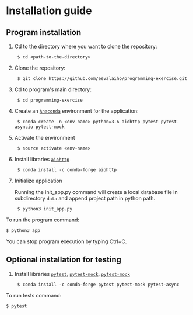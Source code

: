 # Installation guide

## Program installation

1. Cd to the directory where you want to clone the repository:

        $ cd <path-to-the-directory>
1. Clone the repository:

        $ git clone https://github.com/eevalaiho/programming-exercise.git
1. Cd to program's main directory:

        $ cd programming-exercise
1. Create an [```Anaconda```](https://anaconda.org/) environment for the application:

        $ conda create -n <env-name> python=3.6 aiohttp pytest pytest-asyncio pytest-mock
1. Activate the environment

        $ source activate <env-name>     
1. Install libraries [```aiohttp```](https://anaconda.org/conda-forge/aiohttp)
    
        $ conda install -c conda-forge aiohttp

1. Initialize application

    Running the init_app.py command will create a local database file in subdirectory ```data``` and append project path in python path.

        $ python3 init_app.py
To run the program command:

    $ python3 app
    
You can stop program execution by typing Ctrl+C.



## **Optional** installation for testing

1. Install libraries [```pytest```](https://anaconda.org/conda-forge/pytest), [```pytest-mock```](https://anaconda.org/conda-forge/pytest-mock), [```pytest-mock```](https://anaconda.org/conda-forge/pytest-async)
    
        $ conda install -c conda-forge pytest pytest-mock pytest-async

To run tests command:

    $ pytest

